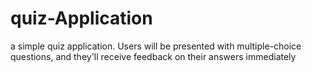 # quiz-Application
a simple quiz application. Users will be presented with multiple-choice questions, and they'll receive feedback on their answers immediately
